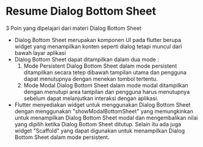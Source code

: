 # Resume Dialog Bottom Sheet

3 Poin yang dipelajari dari materi Dialog Bottom Sheet

- Dialog Bottom Sheet merupakan komponen UI pada flutter berupa widget yang menampilkan konten seperti dialog tetapi muncul dari bawah layar aplikasi
- Dialog Bottom Sheet dapat ditampilkan dalam dua mode :
    1. Mode Persistent
        Dialog Bottom Sheet dalam mode persistent ditampilkan secara tetep dibawah tampilan utama dan pengguna dapat menutupnya dengan menekan tombol tertentu.
    2. Mode Modal
        Dialog Bottom Sheet dalam mode modal ditampilkan dengan menutupi area tampilan dan pengguna harus menutupnya sebelum dapat melanjutkan interaksi dengan aplikasi.
- Flutter menyediakan widget untuk menggunakan Dialog Bottom Sheet dengan menggunakan "showModalBottomSheet" yang memungkinkan untuk menampilkan Dialog Bottom Sheet modal dan mengembalikan nilai yang dipilih ketika Dialog Bottom Sheet ditutup. Selain itu ada juga widget "Scaffold" yang dapat digunakan untuk menampilkan Dialog Bottom Sheet dalam mode persistent.